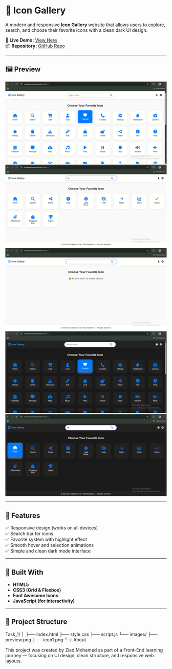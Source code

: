 ﻿# 🎨 Icon Gallery

A modern and responsive **Icon Gallery** website that allows users to explore, search, and choose their favorite icons with a clean dark UI design.

🔗 **Live Demo:** [View Here](https://programmerziad.github.io/Task_1/)  
📦 **Repository:** [GitHub Repo](https://github.com/programmerziad/Task_1)

---

## 🖼️ Preview

![Preview](https://raw.githubusercontent.com/programmerziad/Task_1/main/images/img1.PNG)
![Preview](https://raw.githubusercontent.com/programmerziad/Task_1/main/images/img2.PNG)
![Preview](https://raw.githubusercontent.com/programmerziad/Task_1/main/images/img3.PNG)
![Preview](https://raw.githubusercontent.com/programmerziad/Task_1/main/images/img4.PNG)
![Preview](https://raw.githubusercontent.com/programmerziad/Task_1/main/images/img5.PNG)

---

## 🚀 Features

✅ Responsive design (works on all devices)  
✅ Search bar for icons  
✅ Favorite system with highlight effect  
✅ Smooth hover and selection animations  
✅ Simple and clean dark mode interface

---

## 🧠 Built With

- **HTML5**
- **CSS3 (Grid & Flexbox)**
- **Font Awesome Icons**
- **JavaScript (for interactivity)**

---

## 📁 Project Structure

Task_1/
│
├── index.html
├── style.css
├── script.js
└── images/
├── preview.png
├── icon1.png
└
💡 About

This project was created by Ziad Mohamed as part of a Front-End learning journey — focusing on UI design, clean structure, and responsive web layouts.


